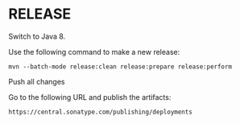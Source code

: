 # RELEASE

Switch to Java 8.

Use the following command to make a new release:

```
mvn --batch-mode release:clean release:prepare release:perform
```

Push all changes

Go to the following URL and publish the artifacts:

```
https://central.sonatype.com/publishing/deployments
```
